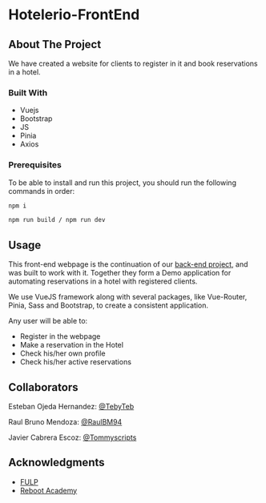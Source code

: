 # Hotelerio-FrontEnd

<!-- ABOUT THE PROJECT -->
## About The Project
We have created a website for clients to register in it and book reservations in a hotel.

### Built With
* Vuejs
* Bootstrap
* JS
* Pinia
* Axios

<!-- GETTING STARTED -->

### Prerequisites

To be able to install and run this project, you should run the following commands in order:
   ```sh
  npm i 
  ```
   ```sh
  npm run build / npm run dev
  ```
  
## Usage
This front-end webpage is the continuation of our [back-end project](https://github.com/TebyTeb/Hotelerio-backendAPI), and was built to work with it. Together they form a Demo application for automating reservations in a hotel with registered clients. 

We use VueJS framework along with several packages, like Vue-Router, Pinia, Sass and Bootstrap, to create a consistent application. 

Any user will be able to:
* Register in the webpage
* Make a reservation in the Hotel
* Check his/her own profile
* Check his/her active reservations

<!-- CONTACT -->
## Collaborators

Esteban Ojeda Hernandez: [@TebyTeb](https://github.com/TebyTeb)

Raul Bruno Mendoza: [@RaulBM94](https://github.com/RaulBM94)

Javier Cabrera Escoz: [@Tommyscripts](https://github.com/Tommyscripts)


<!-- ACKNOWLEDGMENTS -->
## Acknowledgments
* [FULP](https://www.fulp.es/)
* [Reboot Academy](https://reboot.academy/)
